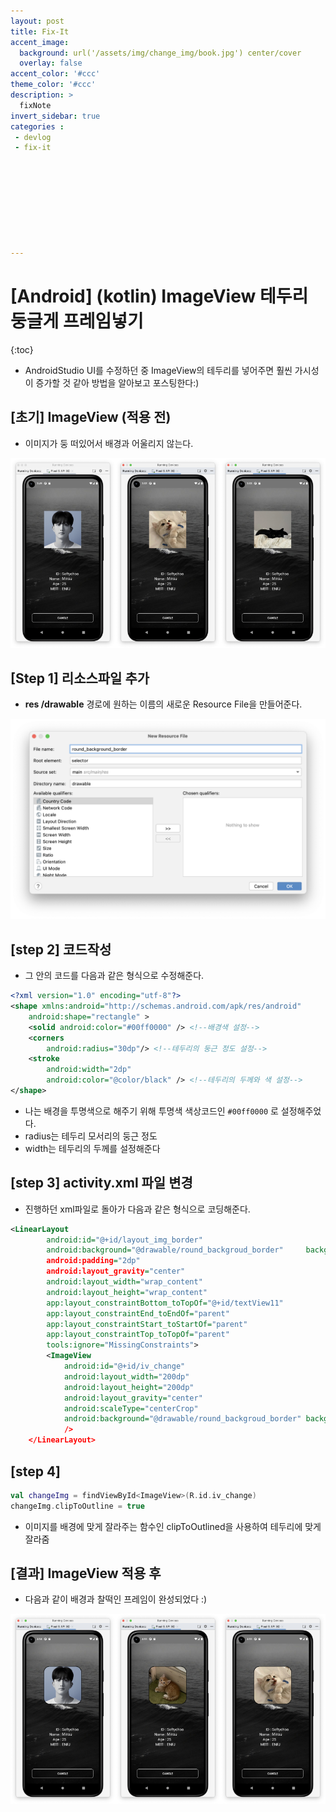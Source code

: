 ```yaml
---
layout: post
title: Fix-It
accent_image: 
  background: url('/assets/img/change_img/book.jpg') center/cover
  overlay: false
accent_color: '#ccc'
theme_color: '#ccc'
description: >
  fixNote
invert_sidebar: true
categories :
 - devlog
 - fix-it









---
```


# [Android] (kotlin) ImageView 테두리 둥글게 프레임넣기

{:toc}

- AndroidStudio UI를 수정하던 중 ImageView의 테두리를 넣어주면 훨씬 가시성이 증가할 것 같아 방법을 알아보고 포스팅한다:)



## [초기] ImageView (적용 전)

- 이미지가 둥 떠있어서 배경과 어울리지 않는다.

<img src = "../../../assets/img/blog/image-20230804154915522.png" width = "33.33%"><img src = "../../../assets/img/blog/image-20230804155301895.png" width = "33.33%"><img src = "../../../assets/img/blog/image-20230804155336901.png" width = "33.33%">



## [Step 1] 리소스파일 추가

- **res /drawable** 경로에 원하는 이름의 새로운 Resource File을 만들어준다.

![image-20230804155622722](../../../assets/img/blog/image-20230804155622722.png)

## [step 2] 코드작성

- 그 안의 코드를 다음과 같은 형식으로 수정해준다.

```xml
<?xml version="1.0" encoding="utf-8"?>
<shape xmlns:android="http://schemas.android.com/apk/res/android"
    android:shape="rectangle" >
    <solid android:color="#00ff0000" /> <!--배경색 설정-->
    <corners
        android:radius="30dp"/> <!--테두리의 둥근 정도 설정-->
    <stroke
        android:width="2dp"		 
        android:color="@color/black" /> <!--테두리의 두께와 색 설정-->
</shape>
```

- 나는 배경을 투명색으로 해주기 위해 투명색 색상코드인 `#00ff0000` 로 설정해주었다.
- radius는 테두리 모서리의 둥근 정도
- width는 테두리의 두께를 설정해준다



## [step 3] activity.xml 파일 변경

- 진행하던 xml파일로 돌아가 다음과 같은 형식으로 코딩해준다.

```xml
<LinearLayout
        android:id="@+id/layout_img_border"
        android:background="@drawable/round_backgroud_border"	  background에 설정한 스타일 넣기
        android:padding="2dp"   																설정한 테두리 두께만큼 패딩 넣기
        android:layout_gravity="center"
        android:layout_width="wrap_content"
        android:layout_height="wrap_content"
        app:layout_constraintBottom_toTopOf="@+id/textView11"
        app:layout_constraintEnd_toEndOf="parent"
        app:layout_constraintStart_toStartOf="parent"
        app:layout_constraintTop_toTopOf="parent"
        tools:ignore="MissingConstraints">
        <ImageView
            android:id="@+id/iv_change"
            android:layout_width="200dp"
            android:layout_height="200dp"
            android:layout_gravity="center"
            android:scaleType="centerCrop"
            android:background="@drawable/round_backgroud_border" background에 설정한 스타일 넣기
            />
    </LinearLayout>
```



## [step 4] 

```kotlin
val changeImg = findViewById<ImageView>(R.id.iv_change)
changeImg.clipToOutline = true
```

- 이미지를 배경에 맞게 잘라주는 함수인 clipToOutlined을 사용하여 테두리에 맞게 잘라줌



## [결과] ImageView 적용 후

- 다음과 같이 배경과 찰떡인 프레임이 완성되었다 :)

<img src = "../../../assets/img/blog/image-20230804165445311.png" width = "33.33%"><img src = "../../../assets/img/blog/image-20230804165509626.png" width = "33.33%"><img src = "../../../assets/img/blog/image-20230804165544257.png" width = "33.33%">

